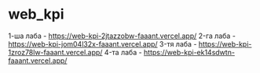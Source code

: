 # web_kpi
1-ша лаба - https://web-kpi-2jtazzobw-faaant.vercel.app/
2-га лаба - https://web-kpi-jom04l32x-faaant.vercel.app/
3-тя лаба - https://web-kpi-1zroz78lw-faaant.vercel.app/
4-та лаба - https://web-kpi-ek14sdwtn-faaant.vercel.app/
